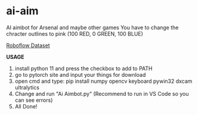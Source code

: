 # ai-aim
AI aimbot for Arsenal and maybe other games
You have to change the chracter outlines to pink (100 RED, 0 GREEN, 100 BLUE)

[Roboflow Dataset](https://universe.roboflow.com/yoinkedyoink-rqosi/enemy-finder-vqteo)

**USAGE**

1. install python 11 and press the checkbox to add to PATH  
1. go to pytorch site and input your things for download  
1. open cmd and type: pip install numpy opencv keyboard pywin32 dxcam ultralytics  
1. Change and run "Ai Aimbot.py" (Recommend to run in VS Code so you can see errors)  
1. All Done!
